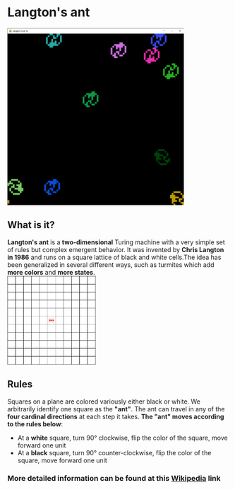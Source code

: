 # Langton's ant

<img src="img/ScreenshotLangAnt.png" alt="screenshot" width="400">

## What is it?
**Langton's ant** is a **two-dimensional** Turing machine with a very simple set of rules but complex emergent behavior. It was invented by **Chris Langton in 1986** and runs on a square lattice of black and white cells.The idea has been generalized in several different ways, such as turmites which add **more colors** and **more states**.  
<img src="img/LangtonsAntAnimated.gif" alt="Ant gif" width="200">

## Rules
Squares on a plane are colored variously either black or white. We arbitrarily identify one square as the **"ant"**. The ant can travel in any of the **four cardinal directions** at each step it takes. **The "ant" moves according to the rules below**:

- At a **white** square, turn 90° clockwise, flip the color of the square, move forward one unit
- At a **black** square, turn 90° counter-clockwise, flip the color of the square, move forward one unit

### More detailed information can be found at this [Wikipedia](https://en.wikipedia.org/wiki/Langton%27s_ant) link